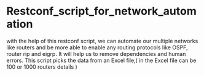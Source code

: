 # Restconf_script_for_network_automation
with the help of this restconf script, we can automate our multiple networks like routers and be more able to enable any routing protocols like OSPF, router rip and eigrp. It will help us to remove dependencies and human errors. This script picks the data from an Excel file,( in the Excel file can be 100 or 1000 routers details )
